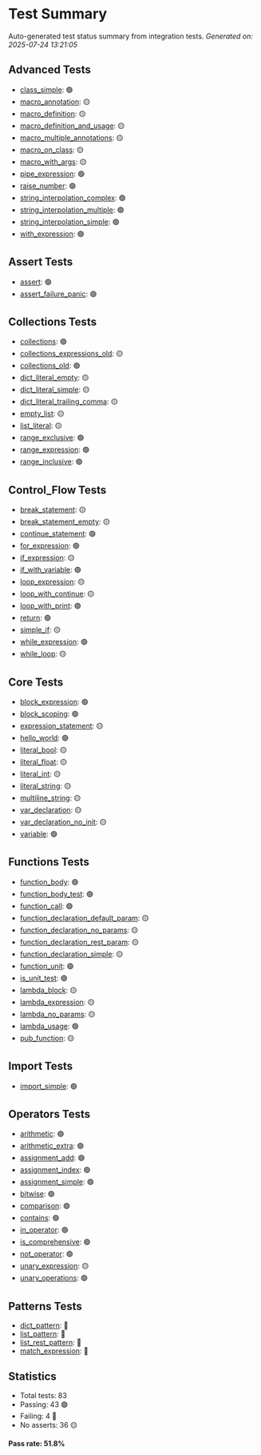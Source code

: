 # Test Summary

Auto-generated test status summary from integration tests.
*Generated on: 2025-07-24 13:21:05*

## Advanced Tests

- [class_simple](tests/integration/advanced/class_simple.md): 🟢
- [macro_annotation](tests/integration/advanced/macro_annotation.md): 🟡
- [macro_definition](tests/integration/advanced/macro_definition.md): 🟡
- [macro_definition_and_usage](tests/integration/advanced/macro_definition_and_usage.md): 🟡
- [macro_multiple_annotations](tests/integration/advanced/macro_multiple_annotations.md): 🟡
- [macro_on_class](tests/integration/advanced/macro_on_class.md): 🟡
- [macro_with_args](tests/integration/advanced/macro_with_args.md): 🟡
- [pipe_expression](tests/integration/advanced/pipe_expression.md): 🟢
- [raise_number](tests/integration/advanced/raise_number.md): 🟢
- [string_interpolation_complex](tests/integration/advanced/string_interpolation_complex.md): 🟢
- [string_interpolation_multiple](tests/integration/advanced/string_interpolation_multiple.md): 🟢
- [string_interpolation_simple](tests/integration/advanced/string_interpolation_simple.md): 🟢
- [with_expression](tests/integration/advanced/with_expression.md): 🟢

## Assert Tests

- [assert](tests/integration/assert/assert.md): 🟢
- [assert_failure_panic](tests/integration/assert/assert_failure_panic.md): 🟢

## Collections Tests

- [collections](tests/integration/collections/collections.md): 🟢
- [collections_expressions_old](tests/integration/collections/collections_expressions_old.md): 🟡
- [collections_old](tests/integration/collections/collections_old.md): 🟢
- [dict_literal_empty](tests/integration/collections/dict_literal_empty.md): 🟡
- [dict_literal_simple](tests/integration/collections/dict_literal_simple.md): 🟡
- [dict_literal_trailing_comma](tests/integration/collections/dict_literal_trailing_comma.md): 🟡
- [empty_list](tests/integration/collections/empty_list.md): 🟡
- [list_literal](tests/integration/collections/list_literal.md): 🟡
- [range_exclusive](tests/integration/collections/range_exclusive.md): 🟢
- [range_expression](tests/integration/collections/range_expression.md): 🟢
- [range_inclusive](tests/integration/collections/range_inclusive.md): 🟢

## Control_Flow Tests

- [break_statement](tests/integration/control_flow/break_statement.md): 🟡
- [break_statement_empty](tests/integration/control_flow/break_statement_empty.md): 🟡
- [continue_statement](tests/integration/control_flow/continue_statement.md): 🟢
- [for_expression](tests/integration/control_flow/for_expression.md): 🟢
- [if_expression](tests/integration/control_flow/if_expression.md): 🟡
- [if_with_variable](tests/integration/control_flow/if_with_variable.md): 🟢
- [loop_expression](tests/integration/control_flow/loop_expression.md): 🟡
- [loop_with_continue](tests/integration/control_flow/loop_with_continue.md): 🟡
- [loop_with_print](tests/integration/control_flow/loop_with_print.md): 🟢
- [return](tests/integration/control_flow/return.md): 🟢
- [simple_if](tests/integration/control_flow/simple_if.md): 🟡
- [while_expression](tests/integration/control_flow/while_expression.md): 🟢
- [while_loop](tests/integration/control_flow/while_loop.md): 🟡

## Core Tests

- [block_expression](tests/integration/core/block_expression.md): 🟢
- [block_scoping](tests/integration/core/block_scoping.md): 🟢
- [expression_statement](tests/integration/core/expression_statement.md): 🟡
- [hello_world](tests/integration/core/hello_world.md): 🟢
- [literal_bool](tests/integration/core/literal_bool.md): 🟡
- [literal_float](tests/integration/core/literal_float.md): 🟡
- [literal_int](tests/integration/core/literal_int.md): 🟡
- [literal_string](tests/integration/core/literal_string.md): 🟡
- [multiline_string](tests/integration/core/multiline_string.md): 🟡
- [var_declaration](tests/integration/core/var_declaration.md): 🟡
- [var_declaration_no_init](tests/integration/core/var_declaration_no_init.md): 🟡
- [variable](tests/integration/core/variable.md): 🟢

## Functions Tests

- [function_body](tests/integration/functions/function_body.md): 🟢
- [function_body_test](tests/integration/functions/function_body_test.md): 🟢
- [function_call](tests/integration/functions/function_call.md): 🟢
- [function_declaration_default_param](tests/integration/functions/function_declaration_default_param.md): 🟡
- [function_declaration_no_params](tests/integration/functions/function_declaration_no_params.md): 🟡
- [function_declaration_rest_param](tests/integration/functions/function_declaration_rest_param.md): 🟡
- [function_declaration_simple](tests/integration/functions/function_declaration_simple.md): 🟡
- [function_unit](tests/integration/functions/function_unit.md): 🟢
- [is_unit_test](tests/integration/functions/is_unit_test.md): 🟢
- [lambda_block](tests/integration/functions/lambda_block.md): 🟡
- [lambda_expression](tests/integration/functions/lambda_expression.md): 🟡
- [lambda_no_params](tests/integration/functions/lambda_no_params.md): 🟡
- [lambda_usage](tests/integration/functions/lambda_usage.md): 🟢
- [pub_function](tests/integration/functions/pub_function.md): 🟡

## Import Tests

- [import_simple](tests/integration/import/import_simple.md): 🟢

## Operators Tests

- [arithmetic](tests/integration/operators/arithmetic.md): 🟢
- [arithmetic_extra](tests/integration/operators/arithmetic_extra.md): 🟢
- [assignment_add](tests/integration/operators/assignment_add.md): 🟢
- [assignment_index](tests/integration/operators/assignment_index.md): 🟢
- [assignment_simple](tests/integration/operators/assignment_simple.md): 🟢
- [bitwise](tests/integration/operators/bitwise.md): 🟢
- [comparison](tests/integration/operators/comparison.md): 🟢
- [contains](tests/integration/operators/contains.md): 🟢
- [in_operator](tests/integration/operators/in_operator.md): 🟢
- [is_comprehensive](tests/integration/operators/is_comprehensive.md): 🟢
- [not_operator](tests/integration/operators/not_operator.md): 🟢
- [unary_expression](tests/integration/operators/unary_expression.md): 🟡
- [unary_operations](tests/integration/operators/unary_operations.md): 🟢

## Patterns Tests

- [dict_pattern](tests/integration/patterns/dict_pattern.md): 🔴
- [list_pattern](tests/integration/patterns/list_pattern.md): 🔴
- [list_rest_pattern](tests/integration/patterns/list_rest_pattern.md): 🔴
- [match_expression](tests/integration/patterns/match_expression.md): 🔴

## Statistics

- Total tests: 83
- Passing: 43 🟢
- Failing: 4 🔴
- No asserts: 36 🟡

**Pass rate: 51.8%**
